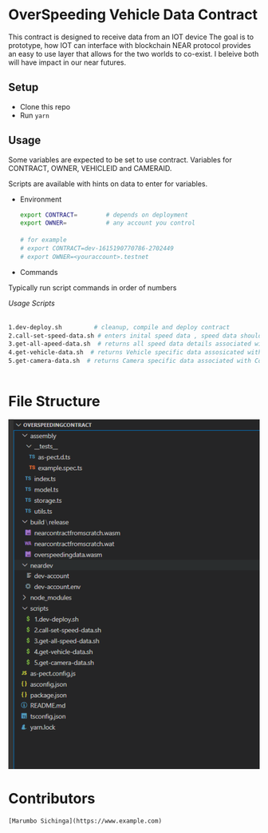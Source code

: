 # OverSpeeding Vehicle Data Contract

This contract is designed to receive data from an IOT device
The goal is to prototype, how IOT can interface with blockchain
NEAR protocol provides an easy to use layer that allows for the two worlds to co-exist. I beleive both will have impact in our near futures.

## Setup

- Clone this repo
- Run `yarn`

## Usage
Some variables are expected to be set to use contract. 
Variables for CONTRACT, OWNER, VEHICLEID and CAMERAID.

Scripts are available with hints on data to enter for variables.

- Environment
  ```sh
  export CONTRACT=        # depends on deployment
  export OWNER=           # any account you control

  # for example
  # export CONTRACT=dev-1615190770786-2702449
  # export OWNER=<youraccount>.testnet
  ```

- Commands

Typically run script commands in order of numbers

  _Usage Scripts_

  ```sh

  1.dev-deploy.sh         # cleanup, compile and deploy contract
  2.call-set-speed-data.sh # enters inital speed data , speed data should be edited for varied entries on subsequent runs
  3.get-all-apeed-data.sh  # returns all speed data details associated with Contract details it is deployed to.
  4.get-vehicle-data.sh  # returns Vehicle specific data assosicated with Contract
  5.get-camera-data.sh  # returns Camera specific data associated with Contract
    
```
# File Structure

![file structure](./images/fileStructure.png)

# Contributors

 	[Marumbo Sichinga](https://www.example.com)



